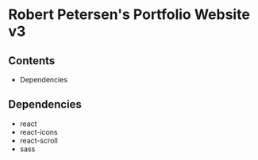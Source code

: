 # Robert Petersen's Portfolio Website v3
## Contents
- Dependencies
## Dependencies
- react
- react-icons
- react-scroll
- sass
